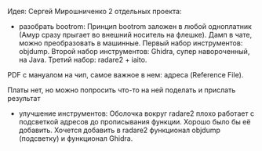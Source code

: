 Идея: Сергей Мирошниченко
2 отдельных проекта:
- разобрать bootrom:
Принцип bootrom заложен в любой одноплатник (Амур сразу прыгает во внешний носитель на флешке). Дамп в чате, можно преобразовать в машинные. 
Первый набор инструментов: objdump.
Второй набор инструментов: Ghidra, супер навороченный, на Java.
Третий набор: radare2 + iaito.

PDF с мануалом на чип, самое важное в нем: адреса (Reference File). 

Платы нет, но можно попросить что-то на ней поделать и прислать результат
- улучшение инструментов:
Оболочка вокруг radare2 плохо работает с подсветкой адресов до прописывания функции. Хорошо было бы её добавить.
Хочется добавить в radare2 функционал objdump (подсветку) и функционал Ghidra.